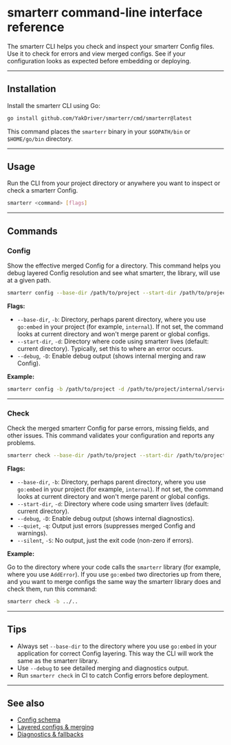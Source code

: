 # smarterr command-line interface reference

The smarterr CLI helps you check and inspect your smarterr Config files. Use it to check for errors and view merged configs. See if your configuration looks as expected before embedding or deploying.

---

## Installation

Install the smarterr CLI using Go:

```sh
go install github.com/YakDriver/smarterr/cmd/smarterr@latest
```

This command places the `smarterr` binary in your `$GOPATH/bin` or `$HOME/go/bin` directory.

---

## Usage

Run the CLI from your project directory or anywhere you want to inspect or check a smarterr Config.

```sh
smarterr <command> [flags]
```

---

## Commands

### Config

Show the effective merged Config for a directory. This command helps you debug layered Config resolution and see what smarterr, the library, will use at a given path.

```sh
smarterr config --base-dir /path/to/project --start-dir /path/to/project/internal/service
```

**Flags:**
- `--base-dir`, `-b`: Directory, perhaps parent directory, where you use `go:embed` in your project (for example, `internal`). If not set, the command looks at current directory and won't merge parent or global configs.
- `--start-dir`, `-d`: Directory where code using smarterr lives (default: current directory). Typically, set this to where an error occurs.
- `--debug`, `-D`: Enable debug output (shows internal merging and raw Config).

**Example:**

```sh
smarterr config -b /path/to/project -d /path/to/project/internal/service
```

---

### Check

Check the merged smarterr Config for parse errors, missing fields, and other issues. This command validates your configuration and reports any problems.

```sh
smarterr check --base-dir /path/to/project --start-dir /path/to/project/internal/service
```

**Flags:**
- `--base-dir`, `-b`: Directory, perhaps parent directory, where you use `go:embed` in your project (for example, `internal`). If not set, the command looks at current directory and won't merge parent or global configs.
- `--start-dir`, `-d`: Directory where code using smarterr lives (default: current directory).
- `--debug`, `-D`: Enable debug output (shows internal diagnostics).
- `--quiet`, `-q`: Output just errors (suppresses merged Config and warnings).
- `--silent`, `-S`: No output, just the exit code (non-zero if errors).

**Example:**

Go to the directory where your code calls the `smarterr` library (for example, where you use `AddError`). If you use `go:embed` two directories up from there, and you want to merge configs the same way the smarterr library does and check them, run this command:

```sh
smarterr check -b ../..
```

---

## Tips

- Always set `--base-dir` to the directory where you use `go:embed` in your application for correct Config layering. This way the CLI will work the same as the smarterr library.
- Use `--debug` to see detailed merging and diagnostics output.
- Run `smarterr check` in CI to catch Config errors before deployment.

---

## See also

- [Config schema](schema.md)
- [Layered configs & merging](layering.md)
- [Diagnostics & fallbacks](diagnostics.md)
